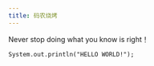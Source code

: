 ```yaml
---
title: 码农烧烤
---
```

Never stop doing what you know is right！

```
System.out.println("HELLO WORLD!");
```